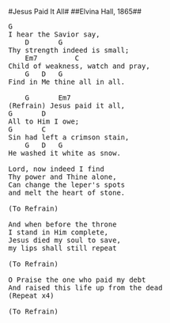 #Jesus Paid It All#
##Elvina Hall, 1865##
<pre>
<span class="notes">G</span>
I hear the Savior say, 
<span class="notes">	D		G</span>
Thy strength indeed is small;
<span class="notes">	Em7			C</span>
Child of weakness, watch and pray, 
<span class="notes">	G	D	G</span>
Find in Me thine all in all.

<span class="notes">	G		Em7</span>
(Refrain) Jesus paid it all,
<span class="notes">G		D</span>
All to Him I owe;
<span class="notes">G		C</span>
Sin had left a crimson stain, 
<span class="notes">	G	D	G</span>
He washed it white as snow.

Lord, now indeed I find 
Thy power and Thine alone,
Can change the leper's spots 
and melt the heart of stone.

(To Refrain) 

And when before the throne 
I stand in Him complete,
Jesus died my soul to save,
my lips shall still repeat

(To Refrain)

O Praise the one who paid my debt
And raised this life up from the dead
(Repeat x4)

(To Refrain)
</pre>
